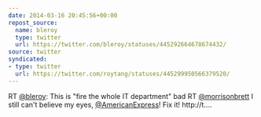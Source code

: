 ```yaml
---
date: 2014-03-16 20:45:56+00:00
repost_source:
  name: bleroy
  type: twitter
  url: https://twitter.com/bleroy/statuses/445292664678674432/
source: twitter
syndicated:
- type: twitter
  url: https://twitter.com/roytang/statuses/445299950566379520/
---
```


RT [@bleroy](https://twitter.com/bleroy/): This is "fire the whole IT department" bad RT [@morrisonbrett](https://twitter.com/morrisonbrett/) I still can't believe my eyes, [@AmericanExpress](https://twitter.com/AmericanExpress/)! Fix it! http://t.…